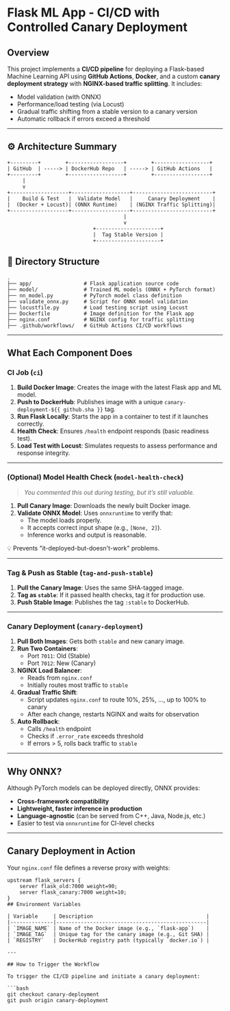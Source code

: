 # Flask ML App - CI/CD with Controlled Canary Deployment

##  Overview

This project implements a **CI/CD pipeline** for deploying a Flask-based Machine Learning API using **GitHub Actions**, **Docker**, and a custom **canary deployment strategy** with **NGINX-based traffic splitting**. It includes:

- Model validation (with ONNX)
- Performance/load testing (via Locust)
- Gradual traffic shifting from a stable version to a canary version
- Automatic rollback if errors exceed a threshold

---


## ⚙️ Architecture Summary

```plaintext
+---------+        +------------------+        +------------------+
| GitHub  | -----> | DockerHub Repo   | -----> | GitHub Actions   |
+---------+        +------------------+        +------------------+
     |
     v
+-------------------+-------------------+--------------------------+
|    Build & Test   |  Validate Model   |     Canary Deployment    |
|  (Docker + Locust)| (ONNX Runtime)    | (NGINX Traffic Splitting)|
+-------------------+-------------------+--------------------------+
                                      |
                                      v
                            +---------------------+
                            |  Tag Stable Version |
                            +---------------------+

```
## 📂 Directory Structure

```plaintext
.
├── app/                 # Flask application source code
├── model/               # Trained ML models (ONNX + PyTorch format)
├── nn_model.py          # PyTorch model class definition
├── validate_onnx.py     # Script for ONNX model validation
├── locustfile.py        # Load testing script using Locust
├── Dockerfile           # Image definition for the Flask app
├── nginx.conf           # NGINX config for traffic splitting
├── .github/workflows/   # GitHub Actions CI/CD workflows
```

---

##  What Each Component Does

### CI Job (`ci`)
1. **Build Docker Image**: Creates the image with the latest Flask app and ML model.
2. **Push to DockerHub**: Publishes image with a unique `canary-deployment-${{ github.sha }}` tag.
3. **Run Flask Locally**: Starts the app in a container to test if it launches correctly.
4. **Health Check**: Ensures `/health` endpoint responds (basic readiness test).
5. **Load Test with Locust**: Simulates requests to assess performance and response integrity.

---

### (Optional) Model Health Check (`model-health-check`)
> *You commented this out during testing, but it’s still valuable.*

1. **Pull Canary Image**: Downloads the newly built Docker image.
2. **Validate ONNX Model**: Uses `onnxruntime` to verify that:
   - The model loads properly.
   - It accepts correct input shape (e.g., `[None, 2]`).
   - Inference works and output is reasonable.

💡 Prevents "it-deployed-but-doesn't-work" problems.

---

### Tag & Push as Stable (`tag-and-push-stable`)
1. **Pull the Canary Image**: Uses the same SHA-tagged image.
2. **Tag as `stable`**: If it passed health checks, tag it for production use.
3. **Push Stable Image**: Publishes the tag `:stable` to DockerHub.

---

### Canary Deployment (`canary-deployment`)
1. **Pull Both Images**: Gets both `stable` and new canary image.
2. **Run Two Containers**:
   - Port `7011`: Old (Stable)
   - Port `7012`: New (Canary)
3. **NGINX Load Balancer**:
   - Reads from `nginx.conf`
   - Initially routes most traffic to `stable`
4. **Gradual Traffic Shift**:
   - Script updates `nginx.conf` to route 10%, 25%, ..., up to 100% to canary
   - After each change, restarts NGINX and waits for observation
5. **Auto Rollback**:
   - Calls `/health` endpoint
   - Checks if `.error_rate` exceeds threshold
   - If errors > 5, rolls back traffic to `stable`

---

## Why ONNX?

Although PyTorch models can be deployed directly, ONNX provides:
- **Cross-framework compatibility**
- **Lightweight, faster inference in production**
- **Language-agnostic** (can be served from C++, Java, Node.js, etc.)
- Easier to test via `onnxruntime` for CI-level checks

---

## Canary Deployment in Action

Your `nginx.conf` file defines a reverse proxy with weights:

```nginx
upstream flask_servers {
    server flask_old:7000 weight=90;
    server flask_canary:7000 weight=10;
}
## Environment Variables

| Variable     | Description                                     |
|--------------|-------------------------------------------------|
| `IMAGE_NAME` | Name of the Docker image (e.g., `flask-app`)    |
| `IMAGE_TAG`  | Unique tag for the canary image (e.g., Git SHA) |
| `REGISTRY`   | DockerHub registry path (typically `docker.io`) |

---

## How to Trigger the Workflow

To trigger the CI/CD pipeline and initiate a canary deployment:

```bash
git checkout canary-deployment
git push origin canary-deployment

